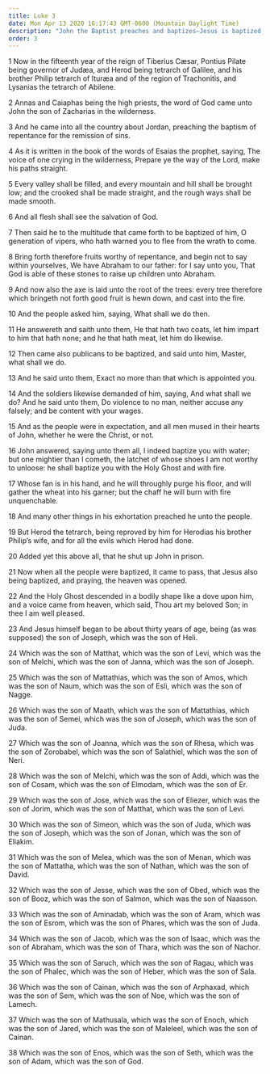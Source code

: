 ```yaml
---
title: Luke 3
date: Mon Apr 13 2020 16:17:43 GMT-0600 (Mountain Daylight Time)
description: "John the Baptist preaches and baptizes—Jesus is baptized, and God acclaims Him as His Son—Jesus’ genealogy back to Adam is given."
order: 3
---
```


1 Now in the fifteenth year of the reign of Tiberius Cæsar, Pontius Pilate being governor of Judæa, and Herod being tetrarch of Galilee, and his brother Philip tetrarch of Ituræa and of the region of Trachonitis, and Lysanias the tetrarch of Abilene.

2 Annas and Caiaphas being the high priests, the word of God came unto John the son of Zacharias in the wilderness.

3 And he came into all the country about Jordan, preaching the baptism of repentance for the remission of sins.

4 As it is written in the book of the words of Esaias the prophet, saying, The voice of one crying in the wilderness, Prepare ye the way of the Lord, make his paths straight.

5 Every valley shall be filled, and every mountain and hill shall be brought low; and the crooked shall be made straight, and the rough ways shall be made smooth.

6 And all flesh shall see the salvation of God.

7 Then said he to the multitude that came forth to be baptized of him, O generation of vipers, who hath warned you to flee from the wrath to come.

8 Bring forth therefore fruits worthy of repentance, and begin not to say within yourselves, We have Abraham to our father: for I say unto you, That God is able of these stones to raise up children unto Abraham.

9 And now also the axe is laid unto the root of the trees: every tree therefore which bringeth not forth good fruit is hewn down, and cast into the fire.

10 And the people asked him, saying, What shall we do then.

11 He answereth and saith unto them, He that hath two coats, let him impart to him that hath none; and he that hath meat, let him do likewise.

12 Then came also publicans to be baptized, and said unto him, Master, what shall we do.

13 And he said unto them, Exact no more than that which is appointed you.

14 And the soldiers likewise demanded of him, saying, And what shall we do? And he said unto them, Do violence to no man, neither accuse any falsely; and be content with your wages.

15 And as the people were in expectation, and all men mused in their hearts of John, whether he were the Christ, or not.

16 John answered, saying unto them all, I indeed baptize you with water; but one mightier than I cometh, the latchet of whose shoes I am not worthy to unloose: he shall baptize you with the Holy Ghost and with fire.

17 Whose fan is in his hand, and he will throughly purge his floor, and will gather the wheat into his garner; but the chaff he will burn with fire unquenchable.

18 And many other things in his exhortation preached he unto the people.

19 But Herod the tetrarch, being reproved by him for Herodias his brother Philip’s wife, and for all the evils which Herod had done.

20 Added yet this above all, that he shut up John in prison.

21 Now when all the people were baptized, it came to pass, that Jesus also being baptized, and praying, the heaven was opened.

22 And the Holy Ghost descended in a bodily shape like a dove upon him, and a voice came from heaven, which said, Thou art my beloved Son; in thee I am well pleased.

23 And Jesus himself began to be about thirty years of age, being (as was supposed) the son of Joseph, which was the son of Heli.

24 Which was the son of Matthat, which was the son of Levi, which was the son of Melchi, which was the son of Janna, which was the son of Joseph.

25 Which was the son of Mattathias, which was the son of Amos, which was the son of Naum, which was the son of Esli, which was the son of Nagge.

26 Which was the son of Maath, which was the son of Mattathias, which was the son of Semei, which was the son of Joseph, which was the son of Juda.

27 Which was the son of Joanna, which was the son of Rhesa, which was the son of Zorobabel, which was the son of Salathiel, which was the son of Neri.

28 Which was the son of Melchi, which was the son of Addi, which was the son of Cosam, which was the son of Elmodam, which was the son of Er.

29 Which was the son of Jose, which was the son of Eliezer, which was the son of Jorim, which was the son of Matthat, which was the son of Levi.

30 Which was the son of Simeon, which was the son of Juda, which was the son of Joseph, which was the son of Jonan, which was the son of Eliakim.

31 Which was the son of Melea, which was the son of Menan, which was the son of Mattatha, which was the son of Nathan, which was the son of David.

32 Which was the son of Jesse, which was the son of Obed, which was the son of Booz, which was the son of Salmon, which was the son of Naasson.

33 Which was the son of Aminadab, which was the son of Aram, which was the son of Esrom, which was the son of Phares, which was the son of Juda.

34 Which was the son of Jacob, which was the son of Isaac, which was the son of Abraham, which was the son of Thara, which was the son of Nachor.

35 Which was the son of Saruch, which was the son of Ragau, which was the son of Phalec, which was the son of Heber, which was the son of Sala.

36 Which was the son of Cainan, which was the son of Arphaxad, which was the son of Sem, which was the son of Noe, which was the son of Lamech.

37 Which was the son of Mathusala, which was the son of Enoch, which was the son of Jared, which was the son of Maleleel, which was the son of Cainan.

38 Which was the son of Enos, which was the son of Seth, which was the son of Adam, which was the son of God.
